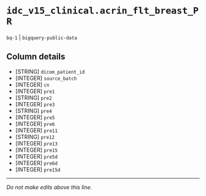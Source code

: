 # `idc_v15_clinical.acrin_flt_breast_PR`
`bq-1` | `bigquery-public-data`

## Column details
* [STRING]    `dicom_patient_id`
* [INTEGER]   `source_batch`
* [INTEGER]   `cn`
* [INTEGER]   `pre1`
* [STRING]    `pre2`
* [INTEGER]   `pre3`
* [STRING]    `pre4`
* [INTEGER]   `pre5`
* [INTEGER]   `pre6`
* [INTEGER]   `pre11`
* [STRING]    `pre12`
* [INTEGER]   `pre13`
* [INTEGER]   `pre15`
* [INTEGER]   `pre5d`
* [INTEGER]   `pre6d`
* [INTEGER]   `pre15d`

-------------------------------------------------------------------------------
*Do not make edits above this line.*
